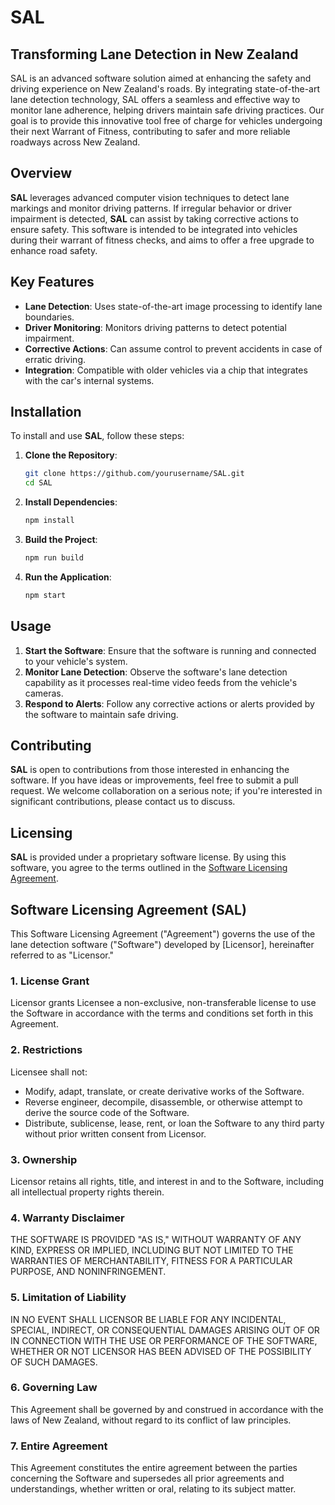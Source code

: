 # SAL
## Transforming Lane Detection in New Zealand

SAL is an advanced software solution aimed at enhancing the safety and driving experience on New Zealand's roads. By integrating state-of-the-art lane detection technology, SAL offers a seamless and effective way to monitor lane adherence, helping drivers maintain safe driving practices. Our goal is to provide this innovative tool free of charge for vehicles undergoing their next Warrant of Fitness, contributing to safer and more reliable roadways across New Zealand.


## Overview

**SAL** leverages advanced computer vision techniques to detect lane markings and monitor driving patterns. If irregular behavior or driver impairment is detected, **SAL** can assist by taking corrective actions to ensure safety. This software is intended to be integrated into vehicles during their warrant of fitness checks, and aims to offer a free upgrade to enhance road safety.

## Key Features

- **Lane Detection**: Uses state-of-the-art image processing to identify lane boundaries.
- **Driver Monitoring**: Monitors driving patterns to detect potential impairment.
- **Corrective Actions**: Can assume control to prevent accidents in case of erratic driving.
- **Integration**: Compatible with older vehicles via a chip that integrates with the car's internal systems.

## Installation

To install and use **SAL**, follow these steps:

1. **Clone the Repository**:
    ```bash
    git clone https://github.com/yourusername/SAL.git
    cd SAL
    ```

2. **Install Dependencies**:
    ```bash
    npm install
    ```

3. **Build the Project**:
    ```bash
    npm run build
    ```

4. **Run the Application**:
    ```bash
    npm start
    ```

## Usage

1. **Start the Software**: Ensure that the software is running and connected to your vehicle's system.
2. **Monitor Lane Detection**: Observe the software's lane detection capability as it processes real-time video feeds from the vehicle's cameras.
3. **Respond to Alerts**: Follow any corrective actions or alerts provided by the software to maintain safe driving.

## Contributing

**SAL** is open to contributions from those interested in enhancing the software. If you have ideas or improvements, feel free to submit a pull request. We welcome collaboration on a serious note; if you're interested in significant contributions, please contact us to discuss.

## Licensing

**SAL** is provided under a proprietary software license. By using this software, you agree to the terms outlined in the [Software Licensing Agreement](LICENSE).

## Software Licensing Agreement (SAL)

This Software Licensing Agreement ("Agreement") governs the use of the lane detection software ("Software") developed by [Licensor], hereinafter referred to as "Licensor."

### 1. License Grant

Licensor grants Licensee a non-exclusive, non-transferable license to use the Software in accordance with the terms and conditions set forth in this Agreement.

### 2. Restrictions

Licensee shall not:
- Modify, adapt, translate, or create derivative works of the Software.
- Reverse engineer, decompile, disassemble, or otherwise attempt to derive the source code of the Software.
- Distribute, sublicense, lease, rent, or loan the Software to any third party without prior written consent from Licensor.

### 3. Ownership

Licensor retains all rights, title, and interest in and to the Software, including all intellectual property rights therein.

### 4. Warranty Disclaimer

THE SOFTWARE IS PROVIDED "AS IS," WITHOUT WARRANTY OF ANY KIND, EXPRESS OR IMPLIED, INCLUDING BUT NOT LIMITED TO THE WARRANTIES OF MERCHANTABILITY, FITNESS FOR A PARTICULAR PURPOSE, AND NONINFRINGEMENT.

### 5. Limitation of Liability

IN NO EVENT SHALL LICENSOR BE LIABLE FOR ANY INCIDENTAL, SPECIAL, INDIRECT, OR CONSEQUENTIAL DAMAGES ARISING OUT OF OR IN CONNECTION WITH THE USE OR PERFORMANCE OF THE SOFTWARE, WHETHER OR NOT LICENSOR HAS BEEN ADVISED OF THE POSSIBILITY OF SUCH DAMAGES.

### 6. Governing Law

This Agreement shall be governed by and construed in accordance with the laws of New Zealand, without regard to its conflict of law principles.

### 7. Entire Agreement

This Agreement constitutes the entire agreement between the parties concerning the Software and supersedes all prior agreements and understandings, whether written or oral, relating to its subject matter.
